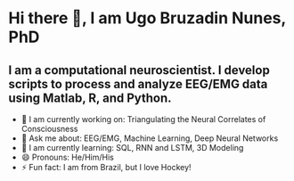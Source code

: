 # Hi there 👋, I am Ugo Bruzadin Nunes, PhD

## I am a computational neuroscientist. I develop scripts to process and analyze EEG/EMG data using Matlab, R, and Python. 

<!--
**UgoBruzadin/UgoBruzadin** is a ✨ _special_ ✨ repository because its `README.md` (this file) appears on your GitHub profile.

Here are some ideas to get you started:

- 🔭 I’m currently working on ...
- 🌱 I’m currently learning ...
- 👯 I’m looking to collaborate on ...
- 🤔 I’m looking for help with ...
- 💬 Ask me about ...
- 📫 How to reach me: ...
- 😄 Pronouns: ...
- ⚡ Fun fact: ...
-->

- 🔭 I am currently working on: Triangulating the Neural Correlates of Consciousness
- 💬 Ask me about: EEG/EMG, Machine Learning, Deep Neural Networks
- 🌱 I am currently learning: SQL, RNN and LSTM, 3D Modeling
- 😄 Pronouns: He/Him/His
- ⚡ Fun fact: I am from Brazil, but I love Hockey!
